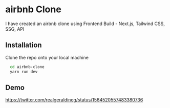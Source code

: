 
# airbnb Clone

I have created an airbnb clone using Frontend Build - Next.js, Tailwind CSS, SSG, API


## Installation

Clone the repo onto your local machine

```bash
  cd airbnb-clone
  yarn run dev
```
    
## Demo

https://twitter.com/realgeraldineg/status/1564520557483380736

